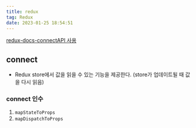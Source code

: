 ```yaml
---
title: redux
tag: Redux
date: 2023-01-25 18:54:51
---
```


[redux-docs-connectAPI 사용](https://react-redux.js.org/tutorials/connect)
[](https://codesandbox.io/s/yv6kqo1yw9?file=/src/CounterMapDispatchFn.js)

## connect

- Redux store에서 값을 읽을 수 있는 기능을 제공한다. (store가 업데이트될 때 값을 다시 읽음)

### connect 인수

1. `mapStateToProps`
2. `mapDispatchToProps`
